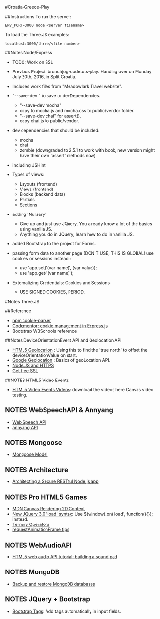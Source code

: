 #Croatia-Greece-Play

##Instructions
To run the server:

	ENV_PORT=3000 node <server filename> 
	
To load the Three.JS examples:

    localhost:3000/three/<file number>
	
##Notes Node/Express
- TODO: Work on SSL
- Previous Project: brunchjog-codetuts-play. Handing over on Monday July 20th, 2016, in Split Croatia.
- Includes work files from "Meadowlark Travel website".
- "--save-dev <package>" to save to devDependencies.
    - "--save-dev mocha"
    - copy to mocha.js and mocha.css to public/vendor folder.
    - "--save-dev chai" for assert().
    - copy chai.js to public/vendor.
- dev dependencies that should be included:
    - mocha
    - chai
    - zombie (downgraded to 2.5.1 to work with book, new version might have their own 'assert' methods now)
- including JSHint.
- Types of views:
    - Layouts (frontend)
    - Views (frontend)
    - Blocks (backend data)
    - Partials
    - Sections
- adding 'Nursery'
    - Give up and just use JQuery. You already know a lot of the basics using vanilla JS.
    - Anything you do in JQuery, learn how to do in vanilla JS.
- added Bootstrap to the project for Forms.

- passing form data to another page (DON'T USE, THIS IS GLOBAL! use cookies or sessions instead):
    - use 'app.set('(var name)', (var value));
    - use 'app.get('(var name)');
    
- Externalizing Credentials: Cookies and Sessions
    - USE SIGNED COOKIES, PERIOD.

#Notes Three.JS

##Reference
- [npm cookie-parser](https://www.npmjs.com/package/cookie-parser)
- [Codementor: cookie management in Express.js](https://www.codementor.io/nodejs/tutorial/cookie-management-in-express-js)
- [Bootstrap W3Schools reference](http://www.w3schools.com/bootstrap/bootstrap_alerts.asp)

##Notes DeviceOrientationEvent API and Geolocation API
- [HTML5 Geolocation](http://www.w3schools.com/html/html5_geolocation.asp) : Using this to find the 'true north' to offset the deviceOrientationValue on start.
- [Google Geolocation](https://developers.google.com/web/fundamentals/native-hardware/user-location/obtain-location?hl=en) : Basics of geoLocation API.
- [Node.JS and HTTPS](http://stackoverflow.com/questions/11744975/enabling-https-on-express-js)
- [Get free SSL](https://mobiforge.com/news-comment/no-https-then-bye-bye-geolocation-in-chrome-50)

##NOTES HTML5 Video Events
- [HTML5 Video Events Videos](https://www.w3.org/2010/05/video/mediaevents.html): download the videos here Canvas video testing.

## NOTES WebSpeechAPI & Annyang
- [Web Speech API](https://developer.mozilla.org/en-US/docs/Web/API/Window/speechSynthesis)
- [annyang API](https://github.com/TalAter/annyang)

## NOTES Mongoose
- [Mongoose Model](http://mongoosejs.com/docs/models.html)

## NOTES Architecture
- [Architecting a Secure RESTful Node.js app](http://thejackalofjavascript.com/architecting-a-restful-node-js-app/)

## NOTES Pro HTML5 Games
- [MDN Canvas Rendering 2D Context](https://developer.mozilla.org/en-US/docs/Web/API/CanvasRenderingContext2D/drawImage)
- [New JQuery 3.0 'load' syntax](http://stackoverflow.com/questions/37738732/jquery-3-0-url-indexof-error): Use $(window).on('load', function(){}); instead.
- [Ternary Operators](https://developer.mozilla.org/en-US/docs/Web/JavaScript/Reference/Operators/Conditional_Operator)
- [requestAnimationFrame tips](http://creativejs.com/resources/requestanimationframe/)

## NOTES WebAudioAPI
- [HTML5 web audio API tutorial: building a sound pad](https://www.sitepoint.com/html5-web-audio-api-tutorial-building-virtual-synth-pad/)

## NOTES MongoDB
- [Backup and restore MongoDB databases](https://docs.mongodb.com/manual/tutorial/backup-and-restore-tools/)

## NOTES JQuery + Bootstrap
- [Bootstrap Tags](https://bootstrap-tagsinput.github.io/bootstrap-tagsinput/examples/): Add tags automatically in input fields.


